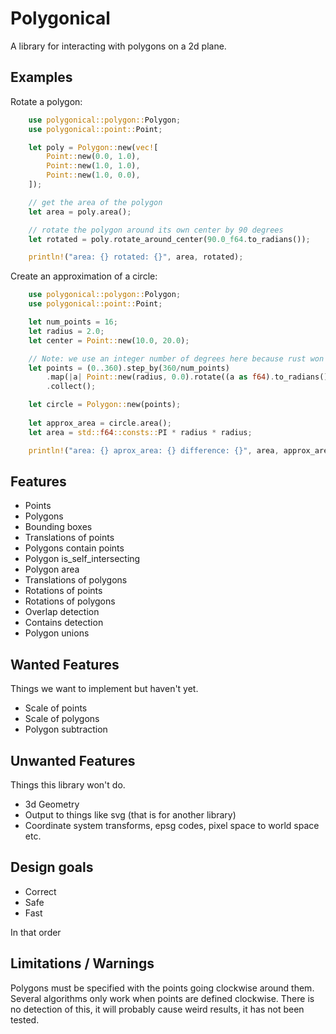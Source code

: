 # Polygonical

A library for interacting with polygons on a 2d plane.

## Examples

Rotate a polygon:
```rust
    use polygonical::polygon::Polygon;
    use polygonical::point::Point;

    let poly = Polygon::new(vec![
        Point::new(0.0, 1.0),
        Point::new(1.0, 1.0),
        Point::new(1.0, 0.0),
    ]);

    // get the area of the polygon
    let area = poly.area();

    // rotate the polygon around its own center by 90 degrees
    let rotated = poly.rotate_around_center(90.0_f64.to_radians());

    println!("area: {} rotated: {}", area, rotated);
```


Create an approximation of a circle:

```rust
    use polygonical::polygon::Polygon;
    use polygonical::point::Point;

    let num_points = 16;
    let radius = 2.0;
    let center = Point::new(10.0, 20.0);

    // Note: we use an integer number of degrees here because rust won't let you iterate over floats like this.
    let points = (0..360).step_by(360/num_points)
        .map(|a| Point::new(radius, 0.0).rotate((a as f64).to_radians()).translate(center))
        .collect();

    let circle = Polygon::new(points);
     
    let approx_area = circle.area();
    let area = std::f64::consts::PI * radius * radius;

    println!("area: {} aprox_area: {} difference: {}", area, approx_area, area - approx_area);
```

## Features

* Points
* Polygons
* Bounding boxes
* Translations of points
* Polygons contain points
* Polygon is_self_intersecting
* Polygon area
* Translations of polygons
* Rotations of points
* Rotations of polygons
* Overlap detection
* Contains detection
* Polygon unions

## Wanted Features

Things we want to implement but haven't yet.

* Scale of points
* Scale of polygons
* Polygon subtraction

## Unwanted Features

Things this library won't do.

* 3d Geometry
* Output to things like svg (that is for another library)
* Coordinate system transforms, epsg codes, pixel space to world space etc.

## Design goals

* Correct
* Safe
* Fast

In that order

## Limitations / Warnings

Polygons must be specified with the points going clockwise around them. Several algorithms only work when points are defined
clockwise. There is no detection of this, it will probably cause weird results, it has not been tested.